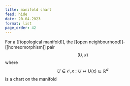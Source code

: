 ```yaml
---
title: manifold chart
feed: hide
date: 20-04-2023
format: list
page_order: 42
---
```



For a [[topological manifold]], the [[open neighbourhood]]-[[homeomorphism]] pair $$(U,x)$$ where $$U\in\mathcal O, x:U\mapsto U(x)\subseteq\mathbb R^d$$ is a chart on the manifold